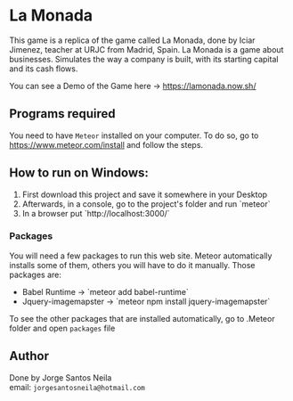# La Monada
This game is a replica of the game called La Monada, done by Iciar Jimenez, teacher at URJC from Madrid, Spain.
La Monada is a game about businesses. Simulates the way a company is built, with its starting capital and its cash flows. 

You can see a Demo of the Game here -> https://lamonada.now.sh/

## Programs required
You need to have `Meteor` installed on your computer. To do so, go to https://www.meteor.com/install and follow the steps. 

## How to run on Windows:
<ol>
  <li>First download this project and save it somewhere in your Desktop</li>
  <li>Afterwards, in a console, go to the project's folder and run `meteor` </li>
  <li>In a browser put `http://localhost:3000/` </li>
</ol>  

### Packages
You will need a few packages to run this web site. Meteor automatically installs some of them, others you will have to do it manually. Those packages are: 

<ul>
  <li>Babel Runtime -> `meteor add babel-runtime` </li>
  <li>Jquery-imagemapster -> `meteor npm install jquery-imagemapster` </li>
</ul>  

To see the other packages that are installed automatically, go to .Meteor folder and open `packages` file 

## Author
Done by Jorge Santos Neila  <br />
email: `jorgesantosneila@hotmail.com`
